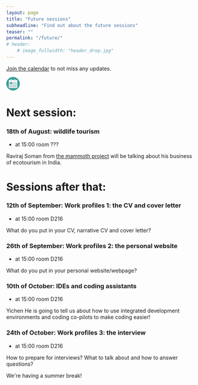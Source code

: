 ```yaml
---
layout: page
title: "Future sessions"
subheadline: "Find out about the future sessions"
teaser: ""
permalink: "/future/"
# header:
    # image_fullwidth: "header_drop.jpg"
---
```


[Join the calendar](/join/) to not miss any updates.

<a href="https://calendar.google.com/calendar/u/0?cid=Y182YWY0NGNmNjYzYTFiZmU2OGY3MGU1MmExMWEwMDlmN2VkNjE5ZmRlOTBjNjE5ZjA2YWUxYmQ0Y2NhOGQ3YzlkQGdyb3VwLmNhbGVuZGFyLmdvb2dsZS5jb20I"><img src="/images/calendar_logo3.png"/></a>

# Next session:

### 18th of August: wildlife tourism

 * at 15:00 room ???

Raviraj Soman from [the mammoth project](https://themammothproject.org/) will be talking about his business of ecotourism in India.

# Sessions after that:

### 12th of September: Work profiles 1: the CV and cover letter

 * at 15:00 room D216

What do you put in your CV, narrative CV and cover letter?


### 26th of September: Work profiles 2: the personal website

 * at 15:00 room D216

What do you put in your personal website/webpage?


### 10th of October: IDEs and coding assistants

 * at 15:00 room D216

Yichen He is going to tell us about how to use integrated development environments and coding co-pilots to make coding easier! 


### 24th of October: Work profiles 3: the interview

 * at 15:00 room D216

How to prepare for interviews? What to talk about and how to answer questions? 


<!-- ### 7th of November: Outreach 1: how to get more involved at a local level?

 * at ??? room ???

Check with Tori
TODO: BOOK
TODO: EMAIL-->


<!-- ### 21st of November: Outreach 2: making videos

 * at ??? room ???

Check with Rob and Shriya
TODO: BOOK
TODO: EMAIL-->


<!-- ### 5th of December: Outreach 3: comics

 * at ??? room ???

Check with Gabi
TODO: BOOK
TODO: EMAIL-->


<!-- ### 9th of January: writing talks

 * at ??? room ???

How to give talks: how to write them, how to prepare them, how to deliver them?

Check with Rob and Thomas
TODO: BOOK
TODO: EMAIL-->


<!-- ### 23rd of January: the best conference

 * at ??? room ???

Imagining the best conference ever:
# What's the point of conferences?
 * networking (= meeting new people and old colleagues);
 * see the advances in the field (very good for catching up on old papers);
 * getting ideas (through chats and listening to talks);
 * for people near end of contracts: very good times for finding opportunities: advertise that you're looking and approach people that are hiring   
# Posters vs. talks?
# Small vs. big conferences?
# Problem with conferences:
 * Carbon foot print?
 * Price and time?
 * Visas for people from non-global north countries.
  -> conference organisation should facilitate for everyone.

TODO: BOOK
TODO: EMAIL-->


We're having a summer break!

<!-- https://calendar.google.com/calendar/u/0?cid=Y182YWY0NGNmNjYzYTFiZmU2OGY3MGU1MmExMWEwMDlmN2VkNjE5ZmRlOTBjNjE5ZjA2YWUxYmQ0Y2NhOGQ3YzlkQGdyb3VwLmNhbGVuZGFyLmdvb2dsZS5jb20 -->